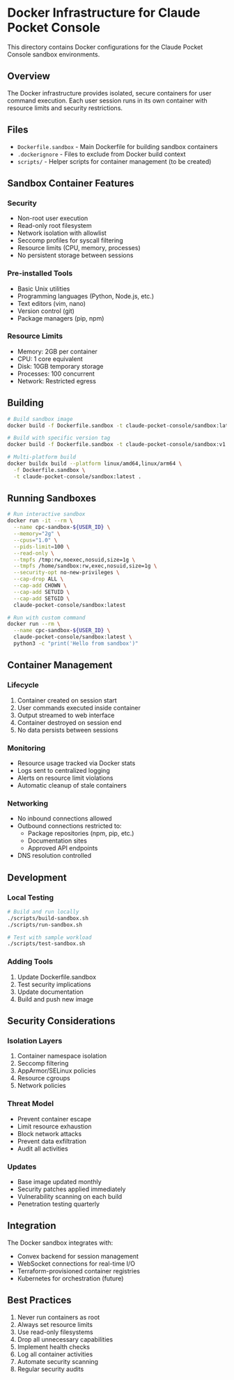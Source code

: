 # Docker Infrastructure for Claude Pocket Console

This directory contains Docker configurations for the Claude Pocket Console sandbox environments.

## Overview

The Docker infrastructure provides isolated, secure containers for user command execution. Each user session runs in its own container with resource limits and security restrictions.

## Files

- `Dockerfile.sandbox` - Main Dockerfile for building sandbox containers
- `.dockerignore` - Files to exclude from Docker build context
- `scripts/` - Helper scripts for container management (to be created)

## Sandbox Container Features

### Security
- Non-root user execution
- Read-only root filesystem
- Network isolation with allowlist
- Seccomp profiles for syscall filtering
- Resource limits (CPU, memory, processes)
- No persistent storage between sessions

### Pre-installed Tools
- Basic Unix utilities
- Programming languages (Python, Node.js, etc.)
- Text editors (vim, nano)
- Version control (git)
- Package managers (pip, npm)

### Resource Limits
- Memory: 2GB per container
- CPU: 1 core equivalent
- Disk: 10GB temporary storage
- Processes: 100 concurrent
- Network: Restricted egress

## Building

```bash
# Build sandbox image
docker build -f Dockerfile.sandbox -t claude-pocket-console/sandbox:latest .

# Build with specific version tag
docker build -f Dockerfile.sandbox -t claude-pocket-console/sandbox:v1.0.0 .

# Multi-platform build
docker buildx build --platform linux/amd64,linux/arm64 \
  -f Dockerfile.sandbox \
  -t claude-pocket-console/sandbox:latest .
```

## Running Sandboxes

```bash
# Run interactive sandbox
docker run -it --rm \
  --name cpc-sandbox-${USER_ID} \
  --memory="2g" \
  --cpus="1.0" \
  --pids-limit=100 \
  --read-only \
  --tmpfs /tmp:rw,noexec,nosuid,size=1g \
  --tmpfs /home/sandbox:rw,exec,nosuid,size=1g \
  --security-opt no-new-privileges \
  --cap-drop ALL \
  --cap-add CHOWN \
  --cap-add SETUID \
  --cap-add SETGID \
  claude-pocket-console/sandbox:latest

# Run with custom command
docker run --rm \
  --name cpc-sandbox-${USER_ID} \
  claude-pocket-console/sandbox:latest \
  python3 -c "print('Hello from sandbox')"
```

## Container Management

### Lifecycle
1. Container created on session start
2. User commands executed inside container
3. Output streamed to web interface
4. Container destroyed on session end
5. No data persists between sessions

### Monitoring
- Resource usage tracked via Docker stats
- Logs sent to centralized logging
- Alerts on resource limit violations
- Automatic cleanup of stale containers

### Networking
- No inbound connections allowed
- Outbound connections restricted to:
  - Package repositories (npm, pip, etc.)
  - Documentation sites
  - Approved API endpoints
- DNS resolution controlled

## Development

### Local Testing
```bash
# Build and run locally
./scripts/build-sandbox.sh
./scripts/run-sandbox.sh

# Test with sample workload
./scripts/test-sandbox.sh
```

### Adding Tools
1. Update Dockerfile.sandbox
2. Test security implications
3. Update documentation
4. Build and push new image

## Security Considerations

### Isolation Layers
1. Container namespace isolation
2. Seccomp filtering
3. AppArmor/SELinux policies
4. Resource cgroups
5. Network policies

### Threat Model
- Prevent container escape
- Limit resource exhaustion
- Block network attacks
- Prevent data exfiltration
- Audit all activities

### Updates
- Base image updated monthly
- Security patches applied immediately
- Vulnerability scanning on each build
- Penetration testing quarterly

## Integration

The Docker sandbox integrates with:
- Convex backend for session management
- WebSocket connections for real-time I/O
- Terraform-provisioned container registries
- Kubernetes for orchestration (future)

## Best Practices

1. Never run containers as root
2. Always set resource limits
3. Use read-only filesystems
4. Drop all unnecessary capabilities
5. Implement health checks
6. Log all container activities
7. Automate security scanning
8. Regular security audits